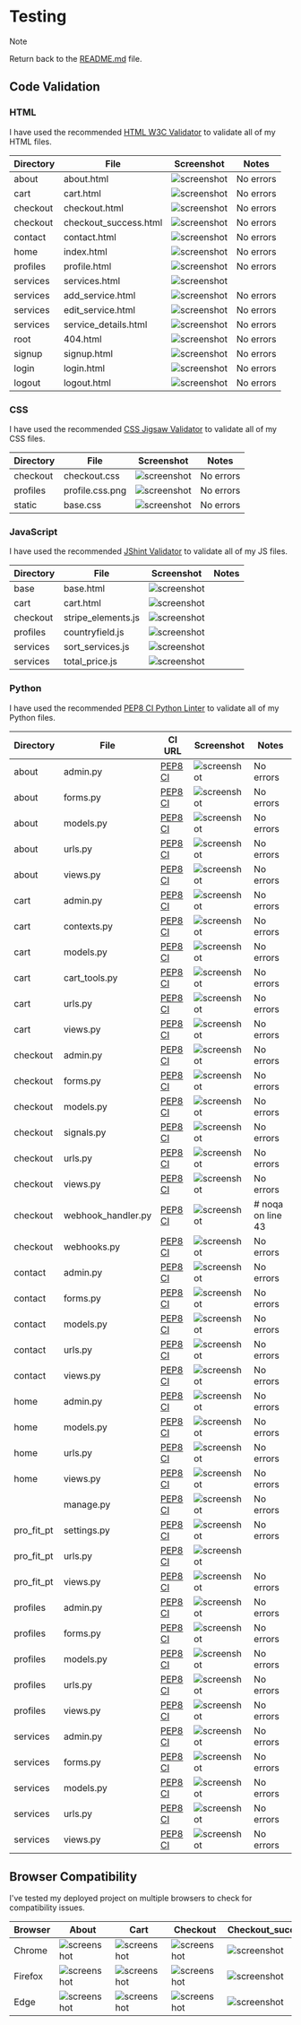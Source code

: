 # Testing

> [!NOTE]  
> Return back to the [README.md](README.md) file.

## Code Validation

### HTML

I have used the recommended [HTML W3C Validator](https://validator.w3.org) to validate all of my HTML files.

| Directory | File | Screenshot | Notes |
| --- | --- | --- | --- |
| about | about.html | ![screenshot](documentation/validation/about.html.png) | No errors |
| cart | cart.html | ![screenshot](documentation/validation/cart.html.png) | No errors |
| checkout | checkout.html | ![screenshot](documentation/validation/checkout.html.png) | No errors |
| checkout | checkout_success.html | ![screenshot](documentation/validation/checkout_success.html.png) | No errors |
| contact | contact.html | ![screenshot](documentation/validation/contact.html.png) | No errors |
| home | index.html | ![screenshot](documentation/validation/index.html.png) | No errors |
| profiles | profile.html | ![screenshot](documentation/validation/profile.html.png) | No errors |
| services | services.html | ![screenshot](documentation/validation/services.html.png)
| services | add_service.html | ![screenshot](documentation/validation/add_service.html.png) | No errors |
| services | edit_service.html | ![screenshot](documentation/validation/edit_service.html.png) | No errors |
| services | service_details.html | ![screenshot](documentation/validation/service_details.html.png) | No errors |
| root | 404.html | ![screenshot](documentation/validation/404.html.png)| No errors |
| signup | signup.html | ![screenshot](documentation/validation/signup.html.png)| No errors |
| login | login.html | ![screenshot](documentation/validation/login.html.png)| No errors |
| logout | logout.html | ![screenshot](documentation/validation/logout.html.png)| No errors |

### CSS

I have used the recommended [CSS Jigsaw Validator](https://jigsaw.w3.org/css-validator) to validate all of my CSS files.

| Directory | File | Screenshot | Notes |
| --- | --- | --- | --- |
| checkout | checkout.css | ![screenshot](documentation/validation/checkout.css.png) | No errors |
| profiles | profile.css.png | ![screenshot](documentation/validation/profile.css.png) | No errors |
| static | base.css | ![screenshot](documentation/validation/static.css.png) | No errors |

### JavaScript

I have used the recommended [JShint Validator](https://jshint.com) to validate all of my JS files.

| Directory | File | Screenshot | Notes |
| --- | --- | --- | --- |
| base | base.html | ![screenshot](documentation/validation/js-in-base.html.png) | |
| cart | cart.html | ![screenshot](documentation/validation/js-remove-item-in-cart.html.png) | |
| checkout | stripe_elements.js | ![screenshot](documentation/validation/stripe_elements.js.png) | |
| profiles | countryfield.js | ![screenshot](documentation/validation/countryfield.js.png) | |
| services | sort_services.js | ![screenshot](documentation/validation/sort_services.js.png) | |
| services | total_price.js | ![screenshot](documentation/validation/total_price.js.png) | |

### Python

I have used the recommended [PEP8 CI Python Linter](https://pep8ci.herokuapp.com) to validate all of my Python files.

| Directory | File | CI URL | Screenshot | Notes |
| --- | --- | --- | --- | --- |
| about | admin.py | [PEP8 CI](https://pep8ci.herokuapp.com/https://raw.githubusercontent.com/DavidFB94/pro-fit-pt/main/about/admin.py) | ![screenshot](documentation/validation/about-admin.py.png) | No errors |
| about | forms.py | [PEP8 CI](https://pep8ci.herokuapp.com/https://raw.githubusercontent.com/DavidFB94/pro-fit-pt/main/about/forms.py) | ![screenshot](documentation/validation/about-forms.py.png) | No errors |
| about | models.py | [PEP8 CI](https://pep8ci.herokuapp.com/https://raw.githubusercontent.com/DavidFB94/pro-fit-pt/main/about/models.py) | ![screenshot](documentation/validation/about-models.py.png) | No errors |
| about | urls.py | [PEP8 CI](https://pep8ci.herokuapp.com/https://raw.githubusercontent.com/DavidFB94/pro-fit-pt/main/about/urls.py) | ![screenshot](documentation/validation/about-urls.py.png) | No errors |
| about | views.py | [PEP8 CI](https://pep8ci.herokuapp.com/https://raw.githubusercontent.com/DavidFB94/pro-fit-pt/main/about/views.py) | ![screenshot](documentation/validation/about-views.py.png) | No errors |
| cart | admin.py | [PEP8 CI](https://pep8ci.herokuapp.com/https://raw.githubusercontent.com/DavidFB94/pro-fit-pt/main/cart/admin.py) | ![screenshot](documentation/validation/cart-admin.py.png) | No errors |
| cart | contexts.py | [PEP8 CI](https://pep8ci.herokuapp.com/https://raw.githubusercontent.com/DavidFB94/pro-fit-pt/main/cart/contexts.py) | ![screenshot](documentation/validation/cart-contexts.py.png) | No errors |
| cart | models.py | [PEP8 CI](https://pep8ci.herokuapp.com/https://raw.githubusercontent.com/DavidFB94/pro-fit-pt/main/cart/models.py) | ![screenshot](documentation/validation/cart-models.py.png) | No errors |
| cart | cart_tools.py | [PEP8 CI](https://pep8ci.herokuapp.com/https://raw.githubusercontent.com/DavidFB94/pro-fit-pt/main/cart/templatetags/cart_tools.py) | ![screenshot](documentation/validation/cart-cart_tools.py.png) | No errors |
| cart | urls.py | [PEP8 CI](https://pep8ci.herokuapp.com/https://raw.githubusercontent.com/DavidFB94/pro-fit-pt/main/cart/urls.py) | ![screenshot](documentation/validation/cart-urls.py.png) | No errors |
| cart | views.py | [PEP8 CI](https://pep8ci.herokuapp.com/https://raw.githubusercontent.com/DavidFB94/pro-fit-pt/main/cart/views.py) | ![screenshot](documentation/validation/cart-views.py.png) | No errors |
| checkout | admin.py | [PEP8 CI](https://pep8ci.herokuapp.com/https://raw.githubusercontent.com/DavidFB94/pro-fit-pt/main/checkout/admin.py) | ![screenshot](documentation/validation/checkout-admin.py.png) | No errors |
| checkout | forms.py | [PEP8 CI](https://pep8ci.herokuapp.com/https://raw.githubusercontent.com/DavidFB94/pro-fit-pt/main/checkout/forms.py) | ![screenshot](documentation/validation/checkout-forms.py.png) | No errors |
| checkout | models.py | [PEP8 CI](https://pep8ci.herokuapp.com/https://raw.githubusercontent.com/DavidFB94/pro-fit-pt/main/checkout/models.py) | ![screenshot](documentation/validation/checkout-models.py.png) | No errors |
| checkout | signals.py | [PEP8 CI](https://pep8ci.herokuapp.com/https://raw.githubusercontent.com/DavidFB94/pro-fit-pt/main/checkout/signals.py) | ![screenshot](documentation/validation/checkout-signals.py.png) | No errors |
| checkout | urls.py | [PEP8 CI](https://pep8ci.herokuapp.com/https://raw.githubusercontent.com/DavidFB94/pro-fit-pt/main/checkout/urls.py) | ![screenshot](documentation/validation/checkout-urls.py.png) | No errors |
| checkout | views.py | [PEP8 CI](https://pep8ci.herokuapp.com/https://raw.githubusercontent.com/DavidFB94/pro-fit-pt/main/checkout/views.py) | ![screenshot](documentation/validation/checkout-views.py.png) | No errors |
| checkout | webhook_handler.py | [PEP8 CI](https://pep8ci.herokuapp.com/https://raw.githubusercontent.com/DavidFB94/pro-fit-pt/main/checkout/webhook_handler.py) | ![screenshot](documentation/validation/checkout-webhook_handler.py.png) | # noqa on line 43 |
| checkout | webhooks.py | [PEP8 CI](https://pep8ci.herokuapp.com/https://raw.githubusercontent.com/DavidFB94/pro-fit-pt/main/checkout/webhooks.py) | ![screenshot](documentation/validation/checkout-webhooks.py.png) | No errors |
| contact | admin.py | [PEP8 CI](https://pep8ci.herokuapp.com/https://raw.githubusercontent.com/DavidFB94/pro-fit-pt/main/contact/admin.py) | ![screenshot](documentation/validation/contact-admin.py.png) | No errors |
| contact | forms.py | [PEP8 CI](https://pep8ci.herokuapp.com/https://raw.githubusercontent.com/DavidFB94/pro-fit-pt/main/contact/forms.py) | ![screenshot](documentation/validation/contact-forms.py.png) | No errors |
| contact | models.py | [PEP8 CI](https://pep8ci.herokuapp.com/https://raw.githubusercontent.com/DavidFB94/pro-fit-pt/main/contact/models.py) | ![screenshot](documentation/validation/contact-models.py.png) | No errors |
| contact | urls.py | [PEP8 CI](https://pep8ci.herokuapp.com/https://raw.githubusercontent.com/DavidFB94/pro-fit-pt/main/contact/urls.py) | ![screenshot](documentation/validation/contact-urls.py.png) | No errors |
| contact | views.py | [PEP8 CI](https://pep8ci.herokuapp.com/https://raw.githubusercontent.com/DavidFB94/pro-fit-pt/main/contact/views.py) | ![screenshot](documentation/validation/contact-views.py.png) | No errors |
| home | admin.py | [PEP8 CI](https://pep8ci.herokuapp.com/https://raw.githubusercontent.com/DavidFB94/pro-fit-pt/main/home/admin.py) | ![screenshot](documentation/validation/home-admin.py.png) | No errors |
| home | models.py | [PEP8 CI](https://pep8ci.herokuapp.com/https://raw.githubusercontent.com/DavidFB94/pro-fit-pt/main/home/models.py) | ![screenshot](documentation/validation/home-models.py.png) | No errors |
| home | urls.py | [PEP8 CI](https://pep8ci.herokuapp.com/https://raw.githubusercontent.com/DavidFB94/pro-fit-pt/main/home/urls.py) | ![screenshot](documentation/validation/home-urls.py.png) | No errors |
| home | views.py | [PEP8 CI](https://pep8ci.herokuapp.com/https://raw.githubusercontent.com/DavidFB94/pro-fit-pt/main/home/views.py) | ![screenshot](documentation/validation/home-views.py.png) | No errors |
|  | manage.py | [PEP8 CI](https://pep8ci.herokuapp.com/https://raw.githubusercontent.com/DavidFB94/pro-fit-pt/main/manage.py) | ![screenshot](documentation/validation/main-manage.py.png) | No errors |
| pro_fit_pt | settings.py | [PEP8 CI](https://pep8ci.herokuapp.com/https://raw.githubusercontent.com/DavidFB94/pro-fit-pt/main/pro_fit_pt/settings.py) | ![screenshot](documentation/validation/main-settings.py.png) | No errors |
| pro_fit_pt | urls.py | [PEP8 CI](https://pep8ci.herokuapp.com/https://raw.githubusercontent.com/DavidFB94/pro-fit-pt/main/pro_fit_pt/urls.py) | ![screenshot](documentation/validation/main-urls.py.png)
| pro_fit_pt | views.py | [PEP8 CI](https://pep8ci.herokuapp.com/https://raw.githubusercontent.com/DavidFB94/pro-fit-pt/main/pro_fit_pt/views.py) | ![screenshot](documentation/validation/main-views.py.png) | No errors |
| profiles | admin.py | [PEP8 CI](https://pep8ci.herokuapp.com/https://raw.githubusercontent.com/DavidFB94/pro-fit-pt/main/profiles/admin.py) | ![screenshot](documentation/validation/profiles-admin.py.png) | No errors |
| profiles | forms.py | [PEP8 CI](https://pep8ci.herokuapp.com/https://raw.githubusercontent.com/DavidFB94/pro-fit-pt/main/profiles/forms.py) | ![screenshot](documentation/validation/profiles-forms.py.png) | No errors |
| profiles | models.py | [PEP8 CI](https://pep8ci.herokuapp.com/https://raw.githubusercontent.com/DavidFB94/pro-fit-pt/main/profiles/models.py) | ![screenshot](documentation/validation/profiles-models.py.png) | No errors |
| profiles | urls.py | [PEP8 CI](https://pep8ci.herokuapp.com/https://raw.githubusercontent.com/DavidFB94/pro-fit-pt/main/profiles/urls.py) | ![screenshot](documentation/validation/profiles-urls.py.png) | No errors |
| profiles | views.py | [PEP8 CI](https://pep8ci.herokuapp.com/https://raw.githubusercontent.com/DavidFB94/pro-fit-pt/main/profiles/views.py) | ![screenshot](documentation/validation/profiles-views.py.png) | No errors |
| services | admin.py | [PEP8 CI](https://pep8ci.herokuapp.com/https://raw.githubusercontent.com/DavidFB94/pro-fit-pt/main/services/admin.py) | ![screenshot](documentation/validation/services-admin.py.png) | No errors |
| services | forms.py | [PEP8 CI](https://pep8ci.herokuapp.com/https://raw.githubusercontent.com/DavidFB94/pro-fit-pt/main/services/forms.py) | ![screenshot](documentation/validation/services-forms.py.png) | No errors |
| services | models.py | [PEP8 CI](https://pep8ci.herokuapp.com/https://raw.githubusercontent.com/DavidFB94/pro-fit-pt/main/services/models.py) | ![screenshot](documentation/validation/services-models.py.png) | No errors |
| services | urls.py | [PEP8 CI](https://pep8ci.herokuapp.com/https://raw.githubusercontent.com/DavidFB94/pro-fit-pt/main/services/urls.py) | ![screenshot](documentation/validation/services-urls.py.png) | No errors |
| services | views.py | [PEP8 CI](https://pep8ci.herokuapp.com/https://raw.githubusercontent.com/DavidFB94/pro-fit-pt/main/services/views.py) | ![screenshot](documentation/validation/services-views.py.png) | No errors |

## Browser Compatibility

I've tested my deployed project on multiple browsers to check for compatibility issues.

| Browser | About  | Cart | Checkout | Checkout_success | Contact | Index | Profile | Add_service | Edit_service | Service_details | Services | 404 | Notes |
| --- | --- | --- | --- | --- | --- | --- | --- | --- | --- | --- | --- | --- |  --- | 
| Chrome | ![screenshot](documentation/browsers/chrome-about.png) | ![screenshot](documentation/browsers/chrome-cart.png) | ![screenshot](documentation/browsers/chrome-checkout.png) | ![screenshot](documentation/browsers/chrome-checkout_success.png) | ![screenshot](documentation/browsers/chrome-contact.png)| ![screenshot](documentation/browsers/chrome-index.png)| ![screenshot](documentation/browsers/chrome-profile.png)| ![screenshot](documentation/browsers/chrome-add_service.png)| ![screenshot](documentation/browsers/chrome-edit_service.png)| ![screenshot](documentation/browsers/chrome-service_details.png)| ![screenshot](documentation/browsers/chrome-services.png) | ![screenshot](documentation/browsers/chrome-404.png) |  Works as expected |
| Firefox | ![screenshot](documentation/browsers/firefox-about.png) | ![screenshot](documentation/browsers/firefox-cart.png) | ![screenshot](documentation/browsers/firefox-checkout.png) | ![screenshot](documentation/browsers/firefox-checkout_success.png) | ![screenshot](documentation/browsers/firefox-contact.png)| ![screenshot](documentation/browsers/firefox-index.png)| ![screenshot](documentation/browsers/firefox-profile.png)| ![screenshot](documentation/browsers/firefox-add_service.png)| ![screenshot](documentation/browsers/firefox-edit_service.png)| ![screenshot](documentation/browsers/firefox-service_details.png)| ![screenshot](documentation/browsers/firefox-services.png) | ![screenshot](documentation/browsers/firefox-404.png) |  Works as expected |
| Edge | ![screenshot](documentation/browsers/edge-about.png) | ![screenshot](documentation/browsers/edge-cart.png) | ![screenshot](documentation/browsers/edge-checkout.png) | ![screenshot](documentation/browsers/edge-checkout_success.png) | ![screenshot](documentation/browsers/edge-contact.png)| ![screenshot](documentation/browsers/edge-index.png)| ![screenshot](documentation/browsers/edge-profile.png)| ![screenshot](documentation/browsers/edge-add_service.png)| ![screenshot](documentation/browsers/edge-edit_service.png)| ![screenshot](documentation/browsers/edge-service_details.png)| ![screenshot](documentation/browsers/edge-services.png) | ![screenshot](documentation/browsers/edge-404.png) |  Works as expected |